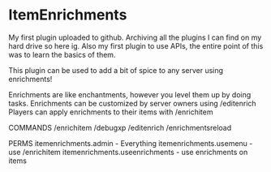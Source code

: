 # ItemEnrichments
My first plugin uploaded to github. Archiving all the plugins I can find on my hard drive so here ig.
Also my first plugin to use APIs, the entire point of this was to learn the basics of them.

This plugin can be used to add a bit of spice to any server using enrichments!

Enrichments are like enchantments, however you level them up by doing tasks. Enrichments can be customized by server owners using /editenrich
Players can apply enrichments to their items with /enrichitem

COMMANDS
/enrichitem
/debugxp
/editenrich
/enrichmentsreload

PERMS
itemenrichments.admin - Everything
itemenrichments.usemenu - use /enrichitem
itemenrichments.useenrichments - use enrichments on items
